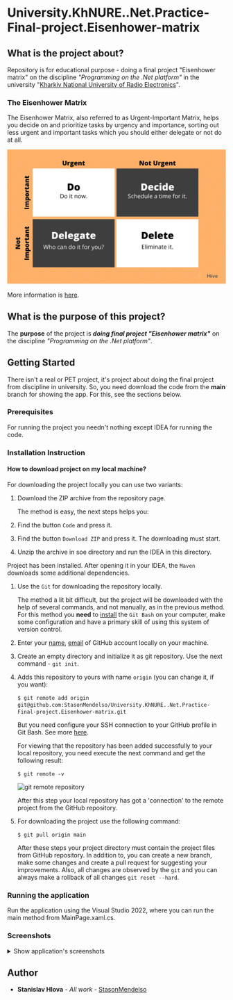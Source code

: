 # University.KhNURE..Net.Practice-Final-project.Eisenhower-matrix

## What is the project about?

Repository is for educational purpose - doing a final project "Eisenhower matrix" on the
discipline *"Programming on the .Net platform"* in
the university "[Kharkiv National University of Radio Electronics][1]".

### The Eisenhower Matrix
The Eisenhower Matrix, also referred to as Urgent-Important Matrix, helps you decide on and prioritize tasks by urgency 
and importance, sorting out less urgent and important tasks which you should either delegate or not do at all. 

![The Eisenhower Matrix image](images/Eisenhower-Matrix.webp)

More information is [here](https://www.eisenhower.me/eisenhower-matrix/).

## What is the purpose of this project?

The **purpose** of the project is ***doing final project "Eisenhower matrix"*** on the discipline *"Programming on the .Net platform"*.

## Getting Started

There isn't a real or PET project, it's project about doing the final project from discipline in university. So, you
need
download the code from the **main** branch for showing the app. For this, see the sections below.

### Prerequisites

For running the project you needn't nothing except IDEA for running the code.

### Installation Instruction

#### How to download project on my local machine?

For downloading the project locally you can use two variants:

1. Download the ZIP archive from the repository page.

   The method is easy, the next steps helps you:
2. Find the button `Code` and press it.
3. Find the button `Download ZIP` and press it. The downloading must start.
4. Unzip the archive in soe directory and run the IDEA in this directory.

Project has been installed. After opening it in your IDEA, the `Maven` downloads
some additional dependencies.

1. Use the `Git` for downloading the repository locally.

   The method a lit bit difficult, but the project will be downloaded with the help
   of several commands, and not manually, as in the previous method. For this method
   you **need** to [install][4] the `Git Bash` on your computer, make some configuration and have a primary skill of
   using this system of version control.
2. Enter your [name][5], [email][6] of GitHub account locally on your machine.
3. Create an empty directory and initialize it as git repository. Use the next
   command - `git init`.
4. Adds this repository to yours with name `origin` (you can change it, if you want):
    ```
   $ git remote add origin git@github.com:StasonMendelso/University.KhNURE..Net.Practice-Final-project.Eisenhower-matrix.git
   ```
   But you need configure your SSH connection to your GitHub profile in Git Bash. See more [here][7].

   For viewing that the repository has been added successfully to your local
   repository, you need execute the next command and get the following result:
   ```
   $ git remote -v
   ```
   ![git remote repository](images/img.png)

   After this step your local repository has got a 'connection' to the remote
   project from the GitHub repository.
5. For downloading the project use the following command:
   ```
   $ git pull origin main
   ```
   After these steps your project directory must contain the project files from
   GitHub repository. In addition to, you can create a new branch, make some
   changes and create a pull request for suggesting your improvements. Also, all
   changes are observed by the `git` and you can always make a rollback of
   all changes `git reset --hard`.

### Running the application

Run the application using the Visual Studio 2022, where you can run the main method from MainPage.xaml.cs.

### Screenshots
<details>
<summary>Show application's screenshots</summary>

<img src="images/app-screenshots/1.png" /><br>
<img src="images/app-screenshots/2.png" /><br>
<img src="images/app-screenshots/3.png" /><br>
<img src="images/app-screenshots/4.png" /><br>
<img src="images/app-screenshots/5.png" /><br>
<img src="images/app-screenshots/6.png" /><br>
<img src="images/app-screenshots/7.png" /><br>
<img src="images/app-screenshots/8.png" /><br>

</details>


## Author

* **Stanislav Hlova** - *All work* - [StasonMendelso](https://github.com/StasonMendelso)



[1]:https://nure.ua/

[4]:https://git-scm.com/downloads

[5]:https://docs.github.com/en/get-started/getting-started-with-git/setting-your-username-in-git

[6]:https://docs.github.com/en/account-and-profile/setting-up-and-managing-your-personal-account-on-github/managing-email-preferences/setting-your-commit-email-address

[7]:https://docs.github.com/en/authentication/connecting-to-github-with-ssh
